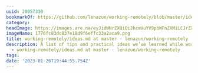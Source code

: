 ```yaml
---
uuid: 20057330
bookmarkOf: https://github.com/lenazun/working-remotely/blob/master/ideas.md
category: 
headImage: https://images.are.na/eyJidWNrZXQiOiJhcmVuYV9pbWFnZXMiLCJrZXkiOiIyMDA1NzMzMC9vcmlnaW5hbF8xNzc2ZmM4M2RjODM3ZTE4ZDlmNmVmZmMzM2EyYWNhOS5wbmciLCJlZGl0cyI6eyJyZXNpemUiOnsid2lkdGgiOjEyMDAsImhlaWdodCI6MTIwMCwiZml0IjoiaW5zaWRlIiwid2l0aG91dEVubGFyZ2VtZW50Ijp0cnVlfSwid2VicCI6eyJxdWFsaXR5Ijo5MH0sImpwZWciOnsicXVhbGl0eSI6OTB9LCJyb3RhdGUiOm51bGx9fQ==?bc=0
imageName: 1776fc83dc837e18d9f6effc33a2aca9.png
title: working-remotely/ideas.md at master · lenazun/working-remotely
description: A list of tips and practical ideas we’ve learned while working remotely
  - working-remotely/ideas.md at master · lenazun/working-remotely
tags: 
date: '2023-01-26T19:44:55.754Z'
---
```

